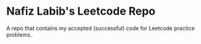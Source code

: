 # Nafiz Labib's Leetcode Repo
A repo that contains my accepted (successful) code for Leetcode practice problems.

